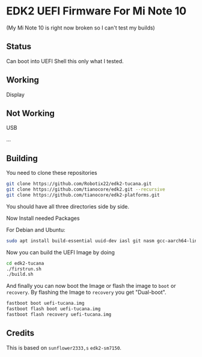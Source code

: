 # EDK2 UEFI Firmware For Mi Note 10
(My Mi Note 10 is right now broken so I can't test my builds)


## Status

Can boot into UEFI Shell this only what I tested.

## Working

Display

## Not Working

USB

...

## Building

You need to clone these repositories 

```bash
git clone https://github.com/Robotix22/edk2-tucana.git
git clone https://github.com/tianocore/edk2.git --recursive
git clone https://github.com/tianocore/edk2-platforms.git
```
You should have all three directories side by side.

Now Install needed Packages

For Debian and Ubuntu:

```bash
sudo apt install build-essential uuid-dev iasl git nasm gcc-aarch64-linux-gnu abootimg python3-distutils gettext
```

Now you can build the UEFI Image by doing

```bash
cd edk2-tucana
./firstrun.sh
./build.sh
```

And finally you can now boot the Image or flash the image to `boot` or `recovery`.
By flashing the Image to `recovery` you get "Dual-boot".

```bash
fastboot boot uefi-tucana.img
fastboot flash boot uefi-tucana.img
fastboot flash recovery uefi-tucana.img
```

## Credits

This is based on `sunflower2333,s` `edk2-sm7150`.

